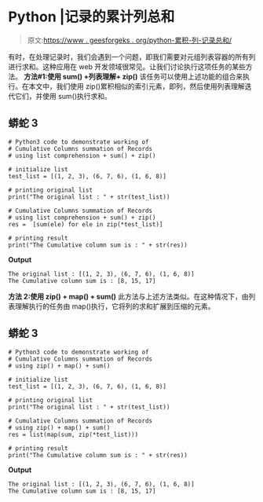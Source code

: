 # Python |记录的累计列总和

> 原文:[https://www . geesforgeks . org/python-累积-列-记录总和/](https://www.geeksforgeeks.org/python-cumulative-columns-summation-of-records/)

有时，在处理记录时，我们会遇到一个问题，即我们需要对元组列表容器的所有列进行求和。这种应用在 web 开发领域很常见。让我们讨论执行这项任务的某些方法。
**方法#1:使用 sum() +列表理解+ zip()**
该任务可以使用上述功能的组合来执行。在本文中，我们使用 zip()累积相似的索引元素，即列，然后使用列表理解迭代它们，并使用 sum()执行求和。

## 蟒蛇 3

```
# Python3 code to demonstrate working of
# Cumulative Columns summation of Records
# using list comprehension + sum() + zip()

# initialize list
test_list = [(1, 2, 3), (6, 7, 6), (1, 6, 8)]

# printing original list
print("The original list : " + str(test_list))

# Cumulative Columns summation of Records
# using list comprehension + sum() + zip()
res =  [sum(ele) for ele in zip(*test_list)]

# printing result
print("The Cumulative column sum is : " + str(res))
```

**Output**

```
The original list : [(1, 2, 3), (6, 7, 6), (1, 6, 8)]
The Cumulative column sum is : [8, 15, 17]

```

**方法 2:使用 zip() + map() + sum()**
此方法与上述方法类似。在这种情况下，由列表理解执行的任务由 map()执行，它将列的求和扩展到压缩的元素。

## 蟒蛇 3

```
# Python3 code to demonstrate working of
# Cumulative Columns summation of Records
# using zip() + map() + sum()

# initialize list
test_list = [(1, 2, 3), (6, 7, 6), (1, 6, 8)]

# printing original list
print("The original list : " + str(test_list))

# Cumulative Columns summation of Records
# using zip() + map() + sum()
res = list(map(sum, zip(*test_list)))

# printing result
print("The Cumulative column sum is : " + str(res))
```

**Output**

```
The original list : [(1, 2, 3), (6, 7, 6), (1, 6, 8)]
The Cumulative column sum is : [8, 15, 17]

```